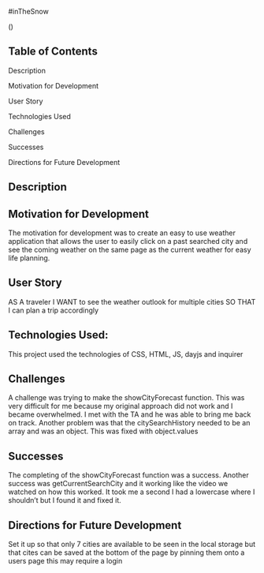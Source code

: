
#inTheSnow 

(![]())


## Table of Contents
Description

Motivation for Development

User Story

Technologies Used

Challenges

Successes

Directions for Future Development

## Description


## Motivation for Development
The motivation for development was to create an easy to use weather application that allows the user to easily click on a past searched city and see the coming weather on the same page as the current weather for easy life planning. 

## User Story
AS A traveler
I WANT to see the weather outlook for multiple cities
SO THAT I can plan a trip accordingly

## Technologies Used: 
This project used the technologies of CSS, HTML, JS, dayjs and inquirer


## Challenges 
A challenge was trying to make the showCityForecast function. This was very difficult for me because my original approach did not work and I became overwhelmed. I met with the TA and he was able to bring me back on track. Another problem was that the citySearchHistory needed to be an array and was an object. This was fixed with object.values 


## Successes
The completing of the showCityForecast function was a success. Another success was getCurrentSearchCity and it working like the video we watched on how this worked. It took me a second I had a lowercase where I shouldn’t but I found it and fixed it. 


## Directions for Future Development
Set it up so that only 7 cities are available to be seen in the local storage but that cites can be saved at the bottom of the page by pinning them onto a users page this may require a login 
